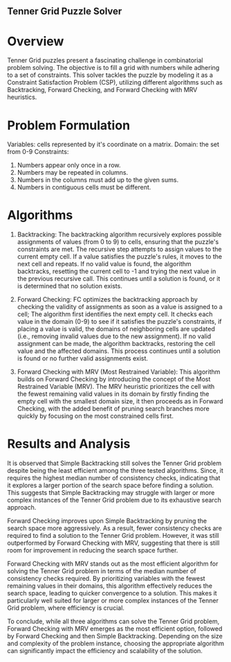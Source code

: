 ## Tenner Grid Puzzle Solver
# Overview
Tenner Grid puzzles present a fascinating challenge in combinatorial problem solving. The objective is to fill a grid with numbers while adhering to a set of constraints. This solver tackles the puzzle by modeling it as a Constraint Satisfaction Problem (CSP), utilizing different algorithms such as Backtracking, Forward Checking, and Forward Checking with MRV heuristics.
# Problem Formulation
Variables: cells represented by it's coordinate on a matrix.
Domain: the set from 0-9
Constraints:
1. Numbers appear only once in a row.
2. Numbers may be repeated in columns.
3. Numbers in the columns must add up to the given sums.
4. Numbers in contiguous cells must be different.

# Algorithms
1. Backtracking: The backtracking algorithm recursively explores possible assignments of values (from 0 to 9) to cells, ensuring that the puzzle's constraints are met.
The recursive step attempts to assign values to the current empty cell. If a value satisfies the puzzle's rules, it moves to the next cell and repeats. If no valid value is found, the algorithm backtracks, resetting the current cell to -1 and trying the next value in the previous recursive call. This continues until a solution is found, or it is determined that no solution exists.

3. Forward Checking: FC optimizes the backtracking approach by checking the validity of assignments as soon as a value is assigned to a cell; The algorithm first identifies the next empty cell. It checks each value in the domain (0-9) to see if it satisfies the puzzle's constraints, if placing a value is valid, the domains of neighboring cells are updated (i.e., removing invalid values due to the new assignment). If no valid assignment can be made, the algorithm backtracks, restoring the cell value and the affected domains. This process continues until a solution is found or no further valid assignments exist.
  
5. Forward Checking with MRV (Most Restrained Variable): This algorithm builds on Forward Checking by introducing the concept of the Most Restrained Variable (MRV). The MRV heuristic prioritizes the cell with the fewest remaining valid values in its domain by firstly finding the empty cell with the smallest domain size, it then proceeds as in Forward Checking, with the added benefit of pruning search branches more quickly by focusing on the most constrained cells first.

# Results and Analysis
It is observed that Simple Backtracking still solves the Tenner Grid problem despite being the least efficient among the three tested algorithms. Since, it requires the highest median number of consistency checks, indicating that it explores a larger portion of the search space before finding a solution. This suggests that Simple Backtracking may struggle with larger or more complex instances of the Tenner Grid problem due to its exhaustive search approach. 

Forward Checking improves upon Simple Backtracking by pruning the search space more aggressively. As a result, fewer consistency checks are required to find a solution to the Tenner Grid problem. However, it was still outperformed by Forward Checking with MRV, suggesting that there is still room for improvement in reducing the search space further.

Forward Checking with MRV stands out as the most efficient algorithm for solving the Tenner Grid problem in terms of the median number of consistency checks required. By prioritizing variables with the fewest remaining values in their domains, this algorithm effectively reduces the search space, leading to quicker convergence to a solution. This makes it particularly well suited for larger or more complex instances of the Tenner Grid problem, where efficiency is crucial.

To conclude, while all three algorithms can solve the Tenner Grid problem, Forward Checking with MRV emerges as the most efficient option, followed by Forward Checking and then Simple Backtracking. Depending on the size and complexity of the problem instance, choosing the appropriate algorithm can significantly impact the efficiency and scalability of the solution.
